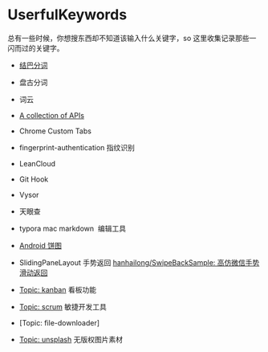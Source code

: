 # UserfulKeywords
总有一些时候，你想搜东西却不知道该输入什么关键字，so 这里收集记录那些一闪而过的关键字。

* [结巴分词](https://github.com/fxsjy/jieba)
* 盘古分词
* 词云

* [ A collection of APIs](https://github.com/TonnyL/Awesome_APIs)
* Chrome Custom Tabs

* fingerprint-authentication 指纹识别

* LeanCloud

* Git Hook
* Vysor

* 天眼查
* typora mac markdown  编辑工具

* [Android 饼图](https://github.com/razerdp/AnimatedPieView)
* SlidingPaneLayout 手势返回 [hanhailong/SwipeBackSample: 高仿微信手势滑动返回](https://github.com/hanhailong/SwipeBackSample)

* [Topic: kanban](https://github.com/topics/kanban) 看板功能
* [Topic: scrum](https://github.com/topics/scrum) 敏捷开发工具
* [Topic: file-downloader]
* [Topic: unsplash](https://github.com/topics/unsplash) 无版权图片素材

